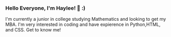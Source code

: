 ### Hello Everyone, I'm Haylee! 👋 :) 

I'm currently a junior in college studying Mathematics and looking to get my MBA. I'm very interested in coding and have expierence in Python,HTML, and CSS. Get to know me!


<!--
**hayleepoltorak/hayleepoltorak** is a ✨ _special_ ✨ repository because its `README.md` (this file) appears on your GitHub profile.

Here are some ideas to get you started:

- 🔭 I’m currently working on ...
- 🌱 I’m currently learning Python
- 👯 I’m looking to collaborate on ...
- 🤔 I’m looking for help with ...
- 💬 Ask me about myself
- 📫 How to reach me: ...
- 😄 Pronouns: ...
- ⚡ Fun fact: ...
-->
